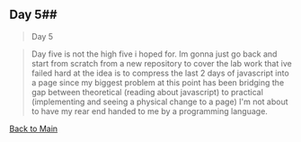 ## Day 5##

> Day 5

> Day five is not the high five i hoped for. Im gonna just go back and start from scratch from a new repository to cover the lab work that ive failed hard at the idea is to compress the last 2 days of javascript into a page since my biggest problem at this point has been bridging the gap between theoretical (reading about javascript) to practical (implementing and seeing a physical change to a page) I'm not about to have my rear end handed to me by a programming language.


[Back to Main](README.md)
